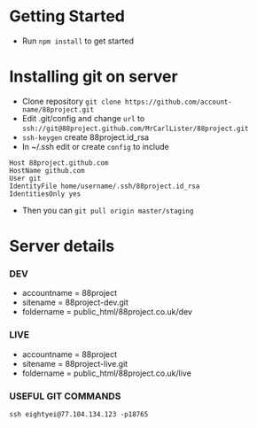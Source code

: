 
# Getting Started #

+ Run ```npm install``` to get started


# Installing git on server #

* Clone repository ``` git clone https://github.com/account-name/88project.git ```
* Edit .git/config and change ```url``` to
``` ssh://git@88project.github.com/MrCarlLister/88project.git ```
* ```ssh-keygen``` create 88project.id_rsa
* In ~/.ssh edit or create `config` to include
```
Host 88project.github.com
HostName github.com
User git
IdentityFile home/username/.ssh/88project.id_rsa
IdentitiesOnly yes
```
* Then you can ```git pull origin master/staging```

# Server details #

### DEV ###

* accountname = 88project
* sitename  = 88project-dev.git
* foldername = public_html/88project.co.uk/dev

### LIVE ###

* accountname = 88project
* sitename  = 88project-live.git
* foldername = public_html/88project.co.uk/live


### USEFUL GIT COMMANDS ###

```ssh eightyei@77.104.134.123 -p18765```